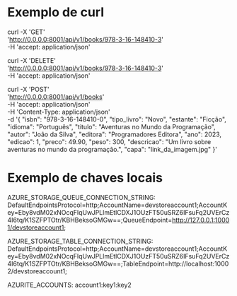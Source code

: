 

# Exemplo de curl
curl -X 'GET' \
  'http://0.0.0.0:8001/api/v1/books/978-3-16-148410-3' \
  -H 'accept: application/json'

curl -X 'DELETE' \
  'http://0.0.0.0:8001/api/v1/books/978-3-16-148410-3' \
  -H 'accept: application/json'

curl -X 'POST' \
  'http://0.0.0.0:8001/api/v1/books' \
  -H 'accept: application/json' \
  -H 'Content-Type: application/json' \
  -d '{
  "isbn": "978-3-16-148410-0",
  "tipo_livro": "Novo",
  "estante": "Ficção",
  "idioma": "Português",
  "titulo": "Aventuras no Mundo da Programação",
  "autor": "João da Silva",
  "editora": "Programadores Editora",
  "ano": 2023,
  "edicao": 1,
  "preco": 49.90,
  "peso": 300,
  "descricao": "Um livro sobre aventuras no mundo da programação.",
  "capa": "link_da_imagem.jpg"
}'

# Exemplo de chaves locais

AZURE_STORAGE_QUEUE_CONNECTION_STRING: DefaultEndpointsProtocol=http;AccountName=devstoreaccount1;AccountKey=Eby8vdM02xNOcqFlqUwJPLlmEtlCDXJ1OUzFT50uSRZ6IFsuFq2UVErCz4I6tq/K1SZFPTOtr/KBHBeksoGMGw==;QueueEndpoint=http://127.0.0.1:10001/devstoreaccount1;

AZURE_STORAGE_TABLE_CONNECTION_STRING: DefaultEndpointsProtocol=http;AccountName=devstoreaccount1;AccountKey=Eby8vdM02xNOcqFlqUwJPLlmEtlCDXJ1OUzFT50uSRZ6IFsuFq2UVErCz4I6tq/K1SZFPTOtr/KBHBeksoGMGw==;TableEndpoint=http://localhost:10002/devstoreaccount1;

AZURITE_ACCOUNTS: account1:key1:key2